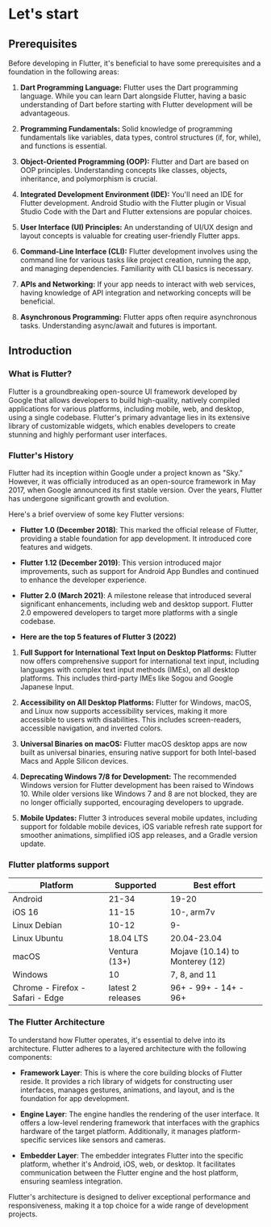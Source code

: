 # Let's start 

## Prerequisites

Before developing in Flutter, it's beneficial to have some prerequisites and a foundation in the following areas:

1. **Dart Programming Language:** Flutter uses the Dart programming language. While you can learn Dart alongside Flutter, having a basic understanding of Dart before starting with Flutter development will be advantageous.

2. **Programming Fundamentals:** Solid knowledge of programming fundamentals like variables, data types, control structures (if, for, while), and functions is essential.

3. **Object-Oriented Programming (OOP):** Flutter and Dart are based on OOP principles. Understanding concepts like classes, objects, inheritance, and polymorphism is crucial.

4. **Integrated Development Environment (IDE):** You'll need an IDE for Flutter development. Android Studio with the Flutter plugin or Visual Studio Code with the Dart and Flutter extensions are popular choices. 

5. **User Interface (UI) Principles:** An understanding of UI/UX design and layout concepts is valuable for creating user-friendly Flutter apps.

6. **Command-Line Interface (CLI):** Flutter development involves using the command line for various tasks like project creation, running the app, and managing dependencies. Familiarity with CLI basics is necessary.

7. **APIs and Networking:** If your app needs to interact with web services, having knowledge of API integration and networking concepts will be beneficial.

8. **Asynchronous Programming:** Flutter apps often require asynchronous tasks. Understanding async/await and futures is important.

## Introduction

### What is Flutter?

Flutter is a groundbreaking open-source UI framework developed by Google that allows developers to build high-quality, natively compiled applications for various platforms, including mobile, web, and desktop, using a single codebase. Flutter's primary advantage lies in its extensive library of customizable widgets, which enables developers to create stunning and highly performant user interfaces.

### Flutter's History

Flutter had its inception within Google under a project known as "Sky." However, it was officially introduced as an open-source framework in May 2017, when Google announced its first stable version. Over the years, Flutter has undergone significant growth and evolution.

Here's a brief overview of some key Flutter versions:

- **Flutter 1.0 (December 2018)**: This marked the official release of Flutter, providing a stable foundation for app development. It introduced core features and widgets.

- **Flutter 1.12 (December 2019)**: This version introduced major improvements, such as support for Android App Bundles and continued to enhance the developer experience.

- **Flutter 2.0 (March 2021)**: A milestone release that introduced several significant enhancements, including web and desktop support. Flutter 2.0 empowered developers to target more platforms with a single codebase.

- **Here are the top 5 features of Flutter 3 (2022)**

1. **Full Support for International Text Input on Desktop Platforms:** Flutter now offers comprehensive support for international text input, including languages with complex text input methods (IMEs), on all desktop platforms. This includes third-party IMEs like Sogou and Google Japanese Input.

2. **Accessibility on All Desktop Platforms:** Flutter for Windows, macOS, and Linux now supports accessibility services, making it more accessible to users with disabilities. This includes screen-readers, accessible navigation, and inverted colors.

3. **Universal Binaries on macOS:** Flutter macOS desktop apps are now built as universal binaries, ensuring native support for both Intel-based Macs and Apple Silicon devices.

4. **Deprecating Windows 7/8 for Development:** The recommended Windows version for Flutter development has been raised to Windows 10. While older versions like Windows 7 and 8 are not blocked, they are no longer officially supported, encouraging developers to upgrade.

5. **Mobile Updates:** Flutter 3 introduces several mobile updates, including support for foldable mobile devices, iOS variable refresh rate support for smoother animations, simplified iOS app releases, and a Gradle version update.

### Flutter platforms support
             
|Platform   |Supported   |Best effort	   |
|---|---|---|
|Android |21-34   |19-20	   |
|iOS	16	    |11-15	    |10-, arm7v    |
|Linux Debian   |10-12	   |9-   |
|Linux Ubuntu   |18.04 LTS   |20.04-23.04   |
|macOS   |Ventura (13+)   |Mojave (10.14) to Monterey (12)	   |
|Windows	   |10   |7, 8, and 11	   |
|Chrome - Firefox - Safari - Edge	   |latest 2 releases	   |96+ - 99+ - 14+ - 96+   |

### The Flutter Architecture

To understand how Flutter operates, it's essential to delve into its architecture. Flutter adheres to a layered architecture with the following components:

- **Framework Layer**: This is where the core building blocks of Flutter reside. It provides a rich library of widgets for constructing user interfaces, manages gestures, animations, and layout, and is the foundation for app development.

- **Engine Layer**: The engine handles the rendering of the user interface. It offers a low-level rendering framework that interfaces with the graphics hardware of the target platform. Additionally, it manages platform-specific services like sensors and cameras.

- **Embedder Layer**: The embedder integrates Flutter into the specific platform, whether it's Android, iOS, web, or desktop. It facilitates communication between the Flutter engine and the host platform, ensuring seamless integration.

Flutter's architecture is designed to deliver exceptional performance and responsiveness, making it a top choice for a wide range of development projects.

